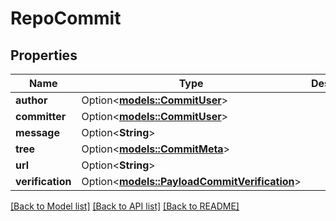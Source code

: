 # RepoCommit

## Properties

Name | Type | Description | Notes
------------ | ------------- | ------------- | -------------
**author** | Option<[**models::CommitUser**](CommitUser.md)> |  | [optional]
**committer** | Option<[**models::CommitUser**](CommitUser.md)> |  | [optional]
**message** | Option<**String**> |  | [optional]
**tree** | Option<[**models::CommitMeta**](CommitMeta.md)> |  | [optional]
**url** | Option<**String**> |  | [optional]
**verification** | Option<[**models::PayloadCommitVerification**](PayloadCommitVerification.md)> |  | [optional]

[[Back to Model list]](../README.md#documentation-for-models) [[Back to API list]](../README.md#documentation-for-api-endpoints) [[Back to README]](../README.md)


